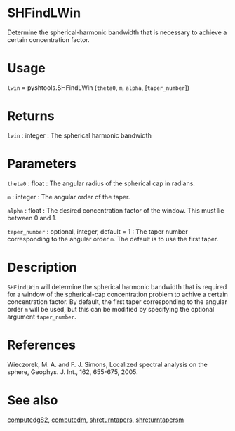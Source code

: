 # SHFindLWin

Determine the spherical-harmonic bandwidth that is necessary to achieve a certain concentration factor.

# Usage

`lwin` =  pyshtools.SHFindLWin (`theta0`, `m`, `alpha`, [`taper_number`])

# Returns

`lwin` : integer
:   The spherical harmonic bandwidth

# Parameters

`theta0` : float
:   The angular radius of the spherical cap in radians.

`m` : integer
:   The angular order of the taper.

`alpha` : float
:   The desired concentration factor of the window. This must lie between 0 and 1.

`taper_number` : optional, integer, default = 1
:   The taper number corresponding to the angular order `m`. The default is to use the first taper.

# Description

`SHFindLWin` will determine the spherical harmonic bandwidth that is required for a window of the spherical-cap concentration problem to achive a certain concentration factor. By default, the first taper corresponding to the angular order `m` will be used, but this can be modified by specifying the optional argument `taper_number`. 

# References

Wieczorek, M. A. and F. J. Simons, Localized spectral analysis on the sphere, 
Geophys. J. Int., 162, 655-675, 2005.

# See also

[computedg82](pycomputedg82.html), [computedm](pycomputedm.html), [shreturntapers](pyshreturntapers.html), [shreturntapersm](pyshreturntapersm.html)
